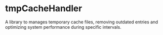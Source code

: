 # tmpCacheHandler
A library to manages temporary cache files, removing outdated entries and optimizing system performance during specific intervals.
